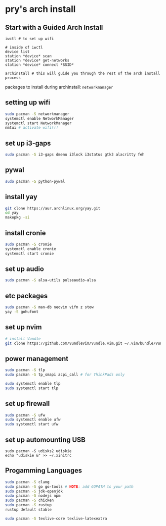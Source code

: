# pry's arch install

## Start with a Guided Arch Install
```
iwctl # to set up wifi

# inside of iwctl
device list
station *device* scan
station *device* get-networks
station *device* connect *SSID*

archinstall # this will guide you through the rest of the arch install process
```
packages to install during archinstall: `networkmanager`

## setting up wifi
```sh
sudo pacman -S networkmanager
systemctl enable NetworkManager
systemctl start NetworkManager
nmtui # activate wifi!!!
```

## set up i3-gaps
```sh
sudo pacman -S i3-gaps dmenu i3lock i3status gtk3 alacritty feh
```

## pywal
```sh
sudo pacman -S python-pywal
```

## install yay
```sh
git clone https://aur.archlinux.org/yay.git
cd yay
makepkg -si
```

## install cronie
```sh
sudo pacman -S cronie
systemctl enable cronie
systemctl start cronie
```

## set up audio
```sh
sudo pacman -S alsa-utils pulseaudio-alsa
```

## etc packages
```sh
sudo pacman -S man-db neovim vifm z stow
yay -S gohufont
```

## set up nvim
```sh
# install Vundle
git clone https://github.com/VundleVim/Vundle.vim.git ~/.vim/bundle/Vundle.vim
```

## power management
```sh
sudo pacman -S tlp
sudo pacman -S tp_smapi acpi_call # for ThinkPads only

sudo systemctl enable tlp
sudo systemctl start tlp
```

## set up firewall
```sh
sudo pacman -S ufw
sudo systemctl enable ufw
sudo systemctl start ufw
```

## set up automounting USB
```udiskiesh
sudo pacman -S udisks2 udiskie
echo "udiskie &" >> ~/.xinitrc
```

## Progamming Languages
```sh
sudo pacman -S clang
sudo pacman -S go go-tools # NOTE: add GOPATH to your path
sudo pacman -S jdk-openjdk
sudo pacman -S nodejs npm
sudo pacman -S chicken
sudo pacman -S rustup
rustup default stable

sudo pacman -S texlive-core texlive-latexextra
```
